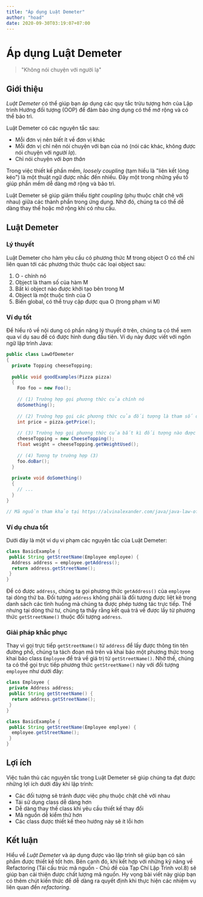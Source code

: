```yaml
---
title: "Áp dụng Luật Demeter"
author: "hoad"
date: 2020-09-30T03:19:07+07:00
---
```


# Áp dụng Luật Demeter

>    "Không nói chuyện với người lạ"

## Giới thiệu

*Luật Demeter* có thể giúp bạn áp dụng các quy tắc trừu tượng hơn của Lập trình Hướng đối tượng (OOP) để đảm bảo ứng dụng có thể mở rộng và có thể bảo trì.

Luật Demeter có các nguyên tắc sau:

*    Mỗi đơn vị nên biết ít về đơn vị khác
*    Mỗi đơn vị chỉ nên nói chuyện với bạn của nó (nói các khác, không được nói chuyện với *người lạ*).
*    Chỉ nói chuyện với *bạn thân*

Trong việc thiết kế phần mềm, *loosely coupling* (tạm hiểu là "liên kết lỏng kéo") là một thuật ngữ được nhắc đến nhiều. Đây một trong những yếu tố giúp phần mềm dễ dàng mở rộng và bảo trì.

Luật Demeter sẽ giúp giảm thiểu *tight coupling* (phụ thuộc chặt chẽ với nhau) giữa các thành phần trong ứng dụng. Nhờ đó, chúng ta có thể dễ dàng thay thế hoặc mở rộng khi có nhu cầu.

## Luật Demeter

### Lý thuyết

Luật Demeter cho hàm yêu cầu có phương thức M trong object O có thể chỉ liên quan tới các phương thức thuộc các loại object sau:

1.   O - chính nó
2.   Object là tham số của hàm M
3.   Bất kì object nào được khởi tạo bên trong M
4.   Object là một thuộc tính của O
5.   Biến global, có thể truy cập được qua O (trong phạm vi M)

### Ví dụ tốt

Để hiểu rõ về nội dung có phần nặng lý thuyết ở trên, chúng ta có thể xem qua ví dụ sau để có được hình dung đầu tiên. Ví dụ này được viết với ngôn ngữ lập trình Java:

```java
public class LawOfDemeter
{
  private Topping cheeseTopping;
  
  public void goodExamples(Pizza pizza)
  {
    Foo foo = new Foo();
    
    // (1) Trường hợp gọi phương thức của chính nó
    doSomething();
    
    // (2) Trường hợp gọi các phương thức của đối tượng là tham số đầu vào
    int price = pizza.getPrice();
    
    // (3) Trường hợp gọi phương thức của bất kì đối tượng nào được khởi tạo bên trong class này
    cheeseTopping = new CheeseTopping();
    float weight = cheeseTopping.getWeightUsed();
    
    // (4) Tương tự trường hợp (3)
    foo.doBar();
  }
  
  private void doSomething()
  {
    // ...
  }
}

// Mã nguồn tham khảo tại https://alvinalexander.com/java/java-law-of-demeter-java-examples/
```

### Ví dụ chưa tốt

Dưới đây là một ví dụ vi phạm các nguyên tắc của Luật Demeter:

```java
class BasicExample {
 public String getStreetName(Employee employee) {
  Address address = employee.getAddress();
  return address.getStreetName();
 }
}
```

Để có được `address`, chúng ta gọi phương thức `getAddress()` của `employee` tại dòng thứ ba. Đối tượng `address` không phải là đối tượng được liệt kê trong danh sách các tình huống mà chúng ta được phép tương tác trực tiếp. Thế nhưng tại dòng thứ tư, chúng ta thấy rằng kết quả trả về được lấy từ phương thức `getStreetName()` thuộc đối tượng `address`. 

### Giải pháp khắc phục

Thay vì gọi trực tiếp `getStreetName()` từ `address` để lấy được thông tin tên đường phố, chúng ta tách đoạn mã trên và khai báo một phương thức trong khai báo class `Employee` để trả về giá trị từ `getStreetName()`. Nhờ thế, chúng ta có thể gọi trực tiếp phương thức `getStreetName()` này với đối tượng `employee` như dưới đây:

```java
class Employee {
 private Address address;
 public String getStreetName() {
  return address.getStreetName();
 }
}

class BasicExample {
 public String getStreetName(Employee emplyee) {
  employee.getStreetName();
 }
}
```

## Lợi ích

Việc tuân thủ các nguyên tắc trong Luật Demeter sẽ giúp chúng ta đạt được những lợi ích dưới đây khi lập trình:

*    Các đối tượng sẽ tránh được việc phụ thuộc chặt chẽ với nhau
*    Tái sử dụng class dễ dàng hơn
*    Dễ dàng thay thế class khi yêu cầu thiết kế thay đổi
*    Mã nguồn dễ kiểm thử hơn
*    Các class được thiết kế theo hướng này sẽ ít lỗi hơn

## Kết luận

Hiểu về *Luật Demeter* và áp dụng được vào lập trình sẽ giúp bạn có sản phẩm được thiết kế tốt hơn. Bên cạnh đó, khi kết hợp với những kỹ năng về Refactoring (Tái cấu trúc mã nguồn - Chủ đề của Tạp Chí Lập Trình vol.8) sẽ giúp bạn cải thiện được chất lượng mã nguồn. Hy vọng bài viết này giúp bạn có thêm chút kiến thức để dễ dàng ra quyết định khi thực hiện các nhiệm vụ liên quan đến *refactoring*.
